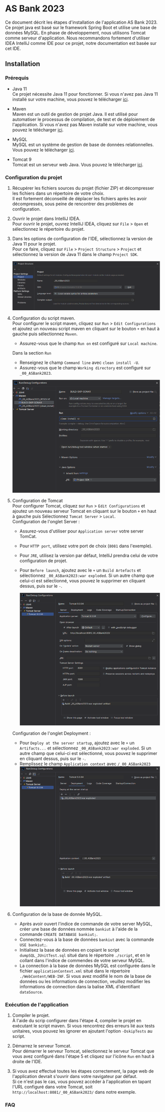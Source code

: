 # AS Bank 2023

Ce document décrit les étapes d'installation de l'application AS Bank 2023. <br>
Ce projet java est basé sur le framework Spring Boot et utilise une base de données MySQL.
En phase de développement, nous utilisons Tomcat comme serveur d'application.
Nous recommandons fortement d'utiliser IDEA IntelliJ comme IDE pour ce projet, notre documentation est basée sur cet
IDE.

## Installation

### Prérequis

- Java 11 <br>
  Ce projet nécessite Java 11 pour fonctionner. Si vous n'avez pas Java 11 installé sur votre machine,
  vous pouvez le télécharger [ici](https://www.oracle.com/java/technolo2gies/javase-jdk11-downloads.html).

- Maven <br>
  Maven est un outil de gestion de projet Java. Il est utilisé pour automatiser le processus de compilation,
  de test et de déploiement de l'application. Si vous n'avez pas Maven installé sur votre machine,
  vous pouvez le télécharger [ici](https://maven.apache.org/download.cgi).

- MySQL <BR>
  MySQL est un système de gestion de base de données relationnelles.
  Vous pouvez le télécharger [ici](https://dev.mysql.com/downloads/mysql/).

- Tomcat 9 <br>
  Tomcat est un serveur web Java. Vous pouvez le télécharger [ici](https://tomcat.apache.org/download-90.cgi).

### Configuration du projet

1. Récupérer les fichiers sources du projet (fichier ZIP) et décompresser les fichiers dans un répertoire de votre
   choix. <br>
   Il est fortement déconseillé de déplacer les fichiers après les avoir décompressés, sous peine de rencontrer des
   problèmes de configuration.

2. Ouvrir le projet dans IntelliJ IDEA. <br>
   Pour ouvrir le projet, ouvrez IntelliJ IDEA, cliquez sur `File` > `Open` et sélectionnez le répertoire du projet.

3. Dans les options de configuration de l'IDE, sélectionnez la version de Java 11 pour le projet. <br>
   Pour ce faire, cliquez sur `File` > `Project Structure` > `Project` et sélectionnez la version de Java 11 dans le
   champ `Project SDK`.

   ![img.png](images/installation/Java11Config.png)

4. Configuration du script maven. <br>
   Pour configurer le script maven, cliquez sur `Run` > `Edit Configurations` et ajoutez un nouveau script maven en
   cliquant sur le bouton `+` en haut à gauche puis sélectionnez `Maven`. <br>
    - Assurez-vous que le champ `Run on` est configuré sur `Local machine`.

   Dans la section `Run`
    - Renseignez le champ `Command line` avec `clean install -U`.
    - Assurez-vous que le champ `Working directory` est configuré sur `_00_ASBank2023`.

   ![img.png](images/installation/MavenScript.png)

5. Configuration de Tomcat <br>
   Pour configurer Tomcat, cliquez sur `Run` > `Edit Configurations` et ajoutez un nouveau serveur Tomcat en cliquant
   sur
   le bouton `+` en haut à gauche puis Sélectionnez `Tomcat Server` > `Local`. <br>
   Configuration de l'onglet Server :
    - Assurez-vous d'utiliser pour `Application server` votre server TomCat.
    - Pour `HTTP port`, utilisez votre port de choix (`8081` dans l'exemple).
    - Pour `JRE`, utilisez la version par défaut, IntelliJ prendra celui de votre configuration de projet.
    - Pour `Before launch`, ajoutez avec le `+` un `Build Artefacts` et sélectionnez `_00_ASBank2023:war exploded`.
      Si un autre champ que celui-ci est sélectionné, vous pouvez le supprimer en cliquant dessus, puis sur le `-`.

      ![img.png](images/installation/TomcatServer.png)

   Configuration de l'onglet Deployment :
    - Pour `Deploy at the server startup`, ajoutez avec le `+` un `Artifacts...` et sélectionnez
      `_00_ASBank2023:war exploded`.
      Si un autre champ que celui-ci est sélectionné, vous pouvez le supprimer en cliquant dessus, puis sur le `-`.
    - Remplissez le champ `Application context` avec `/_00_ASBank2023`
      ![img.png](images/installation/TomcatDeployement.png)

6. Configuration de la base de donnée MySQL. <br>
    - Après avoir ouvert l'indice de commande de votre server MySQL, créer une base de données nommée `bankiut` à l'aide
      de la commande `CREATE DATABASE bankiut;`.
    - Connectez-vous à la base de données `bankiut` avec la commande `USE bankiut;`.
    - Initialisez la base de données en copiant le script `dumpSQL_JUnitTest.sql` situé dans le répertoire `./script`,
      et
      en le collant dans l'indice de commendes de votre serveur MySQL.
    - La connection à la base de données MySQL est configurée dans le fichier `applicationContext.xml` situé dans le
      répertoire `./WebContent/WEB-INF`. Si vous avez modifié le nom de la base de données ou les informations de
      connection, veuillez modifier les informations de connection dans la balise XML d'identifiant `dataSource`.

### Exécution de l'application

1. Compiler le projet. <br>
   À l'aide du scrip configurer dans l'étape 4, compiler le projet en exécutant le script maven.
   Si vous rencontrez des erreurs lié aux tests unitaires, vous pouvez les ignorer en ajoutant l'option `-DskipTests` au
   script.

2. Démarrez le serveur Tomcat. <br>
   Pour démarrer le serveur Tomcat, sélectionnez le serveur Tomcat que vous avez configuré dans l'étape 5 et cliquez sur
   l'icône `Run` en haut à droite de l'IDE.

3. Si vous avez effectué toutes les étapes correctement, la page web de l'application devrait s'ouvrir dans votre
   navigateur par défaut. <br>
   Si ce n'est pas le cas, vous pouvez accéder à l'application en tapant l'URL configuré dans votre Tomcat, soit
   `http://localhost:8081/_00_ASBank2023/` dans notre exemple.

### FAQ